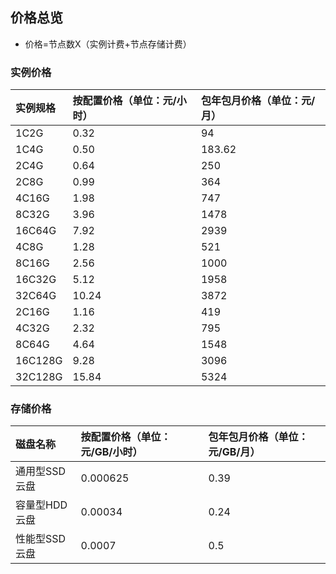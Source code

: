 ## 价格总览
* 价格=节点数X（实例计费+节点存储计费）

### 实例价格

|实例规格| 按配置价格（单位：元/小时）| 包年包月价格（单位：元/月）
:--|:---|:---
|1C2G | 0.32 | 94 
|1C4G | 0.50 | 183.62 
|2C4G| 0.64 |250
|2C8G |0.99 |364
|4C16G | 1.98 | 747 
|8C32G| 3.96 |1478
|16C64G |7.92 |2939
|4C8G |1.28 |521
|8C16G | 2.56 | 1000 
|16C32G| 5.12 |1958
|32C64G |10.24 |3872
|2C16G | 1.16 | 419
|4C32G| 2.32 |795
|8C64G |4.64 |1548
|16C128G |9.28 |3096
|32C128G |15.84 |5324

### 存储价格

|磁盘名称| 按配置价格（单位：元/GB/小时）| 包年包月价格（单位：元/GB/月）
:--|:---|:---
|通用型SSD云盘 |0.000625 |0.39
|容量型HDD云盘|0.00034 |0.24
|性能型SSD云盘|0.0007 |0.5






